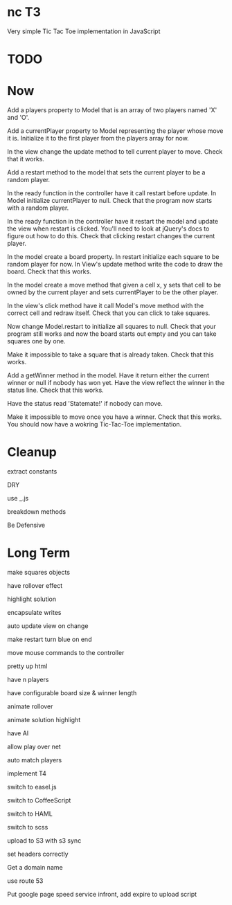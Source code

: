 nc
T3
==

Very simple Tic Tac Toe implementation in JavaScript

TODO
==

Now
===

Add a players property to Model that is an array of two players named 'X' and 'O'.

Add a currentPlayer property to Model representing the player whose move it is. Initialize it to the first player from the players array for now.

In the view change the update method to tell current player to move. Check that it works.

Add a restart method to the model that sets the current player to be a random player.

In the ready function in the controller have it call restart before update. In Model initialize currentPlayer to null. Check that the program now starts with a random player.

In the ready function in the controller have it restart the model and update the view when restart is clicked. You'll need to look at jQuery's docs to figure out how to do this. Check that clicking restart changes the current player.

In the model create a board property. In restart initialize each square to be random player for now. In View's update method write the code to draw the board. Check that this works.

In the model create a move method that given a cell x, y sets that cell to be owned by the current player and sets currentPlayer to be the other player.

In the view's click method have it call Model's move method with the correct cell and redraw itself. Check that you can click to take squares.

Now change Model.restart to initialize all squares to null. Check that your program still works and now the board starts out empty and you can take squares one by one.

Make it impossible to take a square that is already taken. Check that this works.

Add a getWinner method in the model. Have it return either the current winner or null if nobody has won yet. Have the view reflect the winner in the status line. Check that this works.

Have the status read 'Statemate!' if nobody can move.

Make it impossible to move once you have a winner. Check that this works. You should now have a wokring Tic-Tac-Toe implementation.


Cleanup
===

extract constants

DRY

use _.js

breakdown methods

Be Defensive


Long Term
===

make squares objects

have rollover effect

highlight solution

encapsulate writes

auto update view on change

make restart turn blue on end

move mouse commands to the controller

pretty up html

have n players

have configurable board size & winner length

animate rollover

animate solution highlight

have AI

allow play over net

auto match players

implement T4

switch to easel.js

switch to CoffeeScript

switch to HAML

switch to scss

upload to S3 with s3 sync

set headers correctly

Get a domain name

use route 53

Put google page speed service infront, add expire to upload script